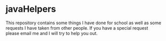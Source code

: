 # javaHelpers
This repository contains some things I have done for school as well as some requests I have taken from other people.  If you have a special request please email me and I will try to help you out.
